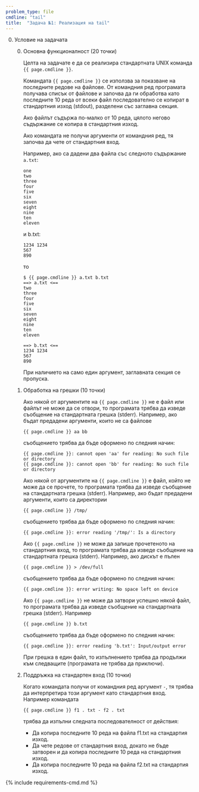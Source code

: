 ```yaml
---
problem_type: file
cmdline: "tail"
title:  "Задача №1: Реализация на tail"
---
```

0. Условие на задачата

   0. Основна функционалност (20 точки)

      Целта на задачате е да се реализира стандартната UNIX команда `{{ page.cmdline }}`.

      Командата `{{ page.cmdline }}` се използва за показване на последните редове на файлове. От командния ред програмата получава списък от файлове и започва да ги обработва като последните 10 реда от всеки файл последователно се копират в стандартния изход (stdout), разделени със заглавна секция.

      Ако файлът съдържа по-малко от 10 реда, цялото негово съдържание се копира в стандартния изход.

      Ако командата не получи аргументи от командния ред, тя започва да чете от стандартния вход.

      Например, ако са дадени два файла със следното съдържание `a.txt`:

      ```
      one
      two
      three
      four
      five
      six
      seven
      eight
      nine
      ten
      eleven
      ```
      и b.txt:
      ```
      1234 1234
      567
      890
      ```
      то
      ```
      $ {{ page.cmdline }} a.txt b.txt
      ==> a.txt <==
      two
      three
      four
      five
      six
      seven
      eight
      nine
      ten
      eleven

      ==> b.txt <==
      1234 1234
      567
      890
      ```

      При наличието на само един аргумент, заглавната секция се пропуска.

   0. Обработка на грешки (10 точки)

      Ако някой от аргументите на `{{ page.cmdline }}` не е файл или файлът не може да се отвори, то програмата трябва да изведе съобщение на стандартната грешка (stderr). Например, ако бъдат предадени аргументи, които не са файлове
      ```
      {{ page.cmdline }} aa bb
      ```
      съобщението трябва да бъде оформено по следния начин:
      ```
      {{ page.cmdline }}: cannot open 'aa' for reading: No such file or directory
      {{ page.cmdline }}: cannot open 'bb' for reading: No such file or directory
      ```

      Ако някой от аргументите на `{{ page.cmdline }}` е файл, който не може да се прочете, то програмата трябва да изведе съобщение на стандартната грешка (stderr). Например, ако бъдат предадени аргументи, които са директории
      ```
      {{ page.cmdline }} /tmp/
      ```
      съобщението трябва да бъде оформено по следния начин:
      ```
      {{ page.cmdline }}: error reading '/tmp/': Is a directory
      ```

      Ако `{{ page.cmdline }}` не може да запише прочетеното на стандартния вход, то програмата трябва да изведе съобщение на стандартната грешка (stderr). Например, ако дискът е пълен
      ```
      {{ page.cmdline }} > /dev/full
      ```
      съобщението трябва да бъде оформено по следния начин:
      ```
      {{ page.cmdline }}: error writing: No space left on device
      ```

      Ако `{{ page.cmdline }}` не може да затвори успешно някой файл, то програмата трябва да изведе съобщение на стандартната грешка (stderr). Например
      ```
      {{ page.cmdline }} b.txt
      ```
      съобщението трябва да бъде оформено по следния начин:
      ```
      {{ page.cmdline }}: error reading 'b.txt': Input/output error
      ```

      При грешка в един файл, то изпълнението трябва да продължи към следващите (програмата не трябва да приключи).

   0. Поддръжка на стандартен вход (10 точки)

      Когато командата получи от командния ред аргумент `-`, тя трябва да интерпретира този аргумент като стандартния вход. Например командата
      ```
      {{ page.cmdline }} f1 . txt - f2 . txt
      ```
      трябва да изпълни следната последователност от действия:
         * Да копира последните 10 реда на файла f1.txt на стандартия изход.
         * Да чете редове от стандартния вход, докато не бъде затворен и да копира последните 10 реда на стандартния изход.
         * Да копира последните 10 реда на файла f2.txt на стандартия изход.

{% include requirements-cmd.md %}
